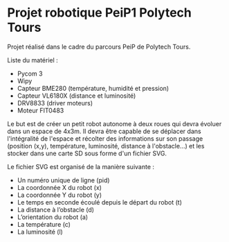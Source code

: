 # Projet robotique PeiP1 Polytech Tours
Projet réalisé dans le cadre du parcours PeiP de Polytech Tours.

Liste du matériel :

- Pycom 3
- Wipy
- Capteur BME280 (température, humidité et pression)
- Capteur VL6180X (distance et luminosité)
- DRV8833 (driver moteurs)
- Moteur FIT0483

Le but est de créer un petit robot autonome à deux roues qui devra évoluer dans un espace de 4x3m. 
Il devra être capable de se déplacer dans l'intégralité de l'espace et récolter des informations sur son passage
(position (x,y), température, luminosité, distance à l'obstacle...) et les stocker dans une carte SD sous forme d'un fichier SVG.

Le fichier SVG est organisé de la manière suivante :

- Un numéro unique de ligne (pid)
- La coordonnée X du robot (x)
- La coordonnée Y du robot (y)
- Le temps en seconde écoulé depuis le départ du robot (t)
- La distance à l’obstacle (d)
- L’orientation du robot (a)
- La température (c)
- La luminosité (l)

